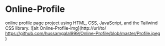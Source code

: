 # Online-Profile
  online profile page project using HTML, CSS, JavaScript, and the Tailwind CSS library. 
![alt Online-Profile-img](http://url/to/ https://github.com/hussamgalal999/Online-Profile/blob/master/Profile.jpeg
)
